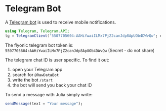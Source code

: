 # Telegram Bot

A [Telegram bot](https://core.telegram.org/api#bot-api) is used to receive mobile notifications.


```julia
using Telegram, Telegram.API;
tg = TelegramClient("5507705604:AAHiYwaiILMx7PjZ2canJdp8ApUOb4DWvQw"; chat_id = "27807904");
```

The flyonic telegram bot token is: ```5507705604:AAHiYwaiILMx7PjZ2canJdp8ApUOb4DWvQw``` (Secret - do not share)

The telegram chat ID is user specific. To find it out:
1. open your Telegram app
2. search for ```@RawDataBot```
3. write the bot ```/start```
4. the bot will send you back your chat ID

To send a message with Julia simply write:
```julia
sendMessage(text = "Your message");
```